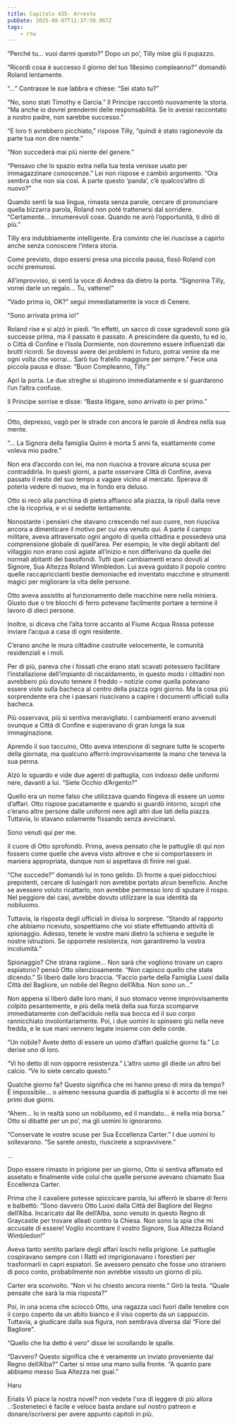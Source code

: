 ```yaml
---
title: Capitolo 435- Arresto
pubDate: 2025-08-07T11:37:50.987Z
tags:
    - rtw
---
```







“Perché tu… vuoi darmi questo?” Dopo un po’, Tilly mise giù il pupazzo.


“Ricordi cosa è successo il giorno del tuo 18esimo compleanno?” domandò Roland lentamente.


“…” Contrasse le sue labbra e chiese: “Sei stato tu?”


“No, sono stati Timothy e Garcia.” Il Principe raccontò nuovamente la storia. “Ma anche io dovrei prendermi delle responsabilità. Se lo avessi raccontato a nostro padre, non sarebbe successo.”


“E loro ti avrebbero picchiato,” rispose Tilly, “quindi è stato ragionevole da parte tua non dire niente.”


“Non succederà mai più niente del genere.”


“Pensavo che lo spazio extra nella tua testa venisse usato per immagazzinare conoscenze.” Lei non rispose e cambiò argomento. “Ora sembra che non sia così. A parte questo ‘panda’, c’è qualcos’altro di nuovo?”


Quando sentì la sua lingua, rimasta senza parole, cercare di pronunciare quella bizzarra parola, Roland non poté trattenersi dal sorridere. “Certamente… innumerevoli cose. Quando ne avrò l’opportunità, ti dirò di più.”


Tilly era indubbiamente intelligente. Era convinto che lei riuscisse a capirlo anche senza conoscere l’intera storia.


Come previsto, dopo essersi presa una piccola pausa, fissò Roland con occhi premurosi.


All’improvviso, si sentì la voce di Andrea da dietro la porta. “Signorina Tilly, vorrei darle un regalo… Tu, vattene!”


“Vado prima io, OK?” seguì immediatamente la voce di Cenere.


“Sono arrivata prima io!”


Roland rise e si alzò in piedi. “In effetti, un sacco di cose sgradevoli sono già successe prima, ma il passato è passato. A prescindere da questo, tu ed io, o Città di Confine e l’Isola Dormiente, non dovremmo essere influenzati dai brutti ricordi. Se dovessi avere dei problemi in futuro, potrai venire da me ogni volta che vorrai… Sarò tuo fratello maggiore per sempre.” Fece una piccola pausa e disse: “Buon Compleanno, Tilly.”


Aprì la porta. Le due streghe si stupirono immediatamente e si guardarono l’un l’altra confuse.


Il Principe sorrise e disse: “Basta litigare, sono arrivato io per primo.”


*******************


Otto, depresso, vagò per le strade con ancora le parole di Andrea nella sua mente.


“… La Signora della famiglia Quinn è morta 5 anni fa, esattamente come voleva mio padre.”


Non era d’accordo con lei, ma non riusciva a trovare alcuna scusa per contraddirla. In questi giorni, a parte osservare Città di Confine, aveva passato il resto del suo tempo a vagare vicino al mercato. Sperava di poterla vedere di nuovo, ma in fondo era deluso.


Otto si recò alla panchina di pietra affianco alla piazza, la ripulì dalla neve che la ricopriva, e vi si sedette lentamente.


Nonostante i pensieri che stavano crescendo nel suo cuore, non riusciva ancora a dimenticare il motivo per cui era venuto qui. A parte il campo militare, aveva attraversato ogni angolo di quella cittadina e possedeva una comprensione globale di quell’area. Per esempio, le vite degli abitanti del villaggio non erano così agiate all’inizio e non differivano da quelle dei normali abitanti dei bassifondi. Tutti quei cambiamenti erano dovuti al Signore, Sua Altezza Roland Wimbledon. Lui aveva guidato il popolo contro quelle raccapriccianti bestie demoniache ed inventato macchine e strumenti magici per migliorare la vita delle persone.


Otto aveva assistito al funzionamento delle macchine nere nella miniera. Giusto due o tre blocchi di ferro potevano facilmente portare a termine il lavoro di dieci persone.


Inoltre, si diceva che l’alta torre accanto al Fiume Acqua Rossa potesse inviare l’acqua a casa di ogni residente.


C’erano anche le mura cittadine costruite velocemente, le comunità residenziali e i moli.


Per di più, pareva che i fossati che erano stati scavati potessero facilitare l’installazione dell’impianto di riscaldamento, in questo modo i cittadini non avrebbero più dovuto temere il freddo – notizie come quella potevano essere viste sulla bacheca al centro della piazza ogni giorno. Ma la cosa più sorprendente era che i paesani riuscivano a capire i documenti ufficiali sulla bacheca.


Più osservava, più si sentiva meravigliato. I cambiamenti erano avvenuti ovunque a Città di Confine e superavano di gran lunga la sua immaginazione.


Aprendo il suo taccuino, Otto aveva intenzione di segnare tutte le scoperte della giornata, ma qualcuno afferrò improvvisamente la mano che teneva la sua penna.


Alzò lo sguardo e vide due agenti di pattuglia, con indosso delle uniformi nere, davanti a lui. “Siete Occhio d’Argento?”


Quello era un nome falso che utilizzava quando fingeva di essere un uomo d’affari. Otto rispose pacatamente e quando si guardò intorno, scoprì che c’erano altre persone dalle uniformi nere agli altri due lati della piazza. Tuttavia, lo stavano solamente fissando senza avvicinarsi.


Sono venuti qui per me.


Il cuore di Otto sprofondò. Prima, aveva pensato che le pattuglie di qui non fossero come quelle che aveva visto altrove e che si comportassero in maniera appropriata, dunque non si aspettava di finire nei guai.


“Che succede?” domandò lui in tono gelido. Di fronte a quei pidocchiosi prepotenti, cercare di lusingarli non avrebbe portato alcun beneficio. Anche se avessero voluto ricattarlo, non avrebbe permesso loro di sputare il rospo. Nel peggiore dei casi, avrebbe dovuto utilizzare la sua identità da nobiluomo.


Tuttavia, la risposta degli ufficiali in divisa lo sorprese. “Stando al rapporto che abbiamo ricevuto, sospettiamo che voi stiate effettuando attività di spionaggio. Adesso, tenete le vostre mani dietro la schiena e seguite le nostre istruzioni. Se opporrete resistenza, non garantiremo la vostra incolumità.”


Spionaggio? Che strana ragione… Non sarà che vogliono trovare un capro espiatorio? pensò Otto silenziosamente. “Non capisco quello che state dicendo.” Si liberò dalle loro braccia. “Faccio parte della Famiglia Luoxi dalla Città del Bagliore, un nobile del Regno dell’Alba. Non sono un…”


Non appena si liberò dalle loro mani, il suo stomaco venne improvvisamente colpito pesantemente, e più della metà della sua forza scomparve immediatamente con dell’acidulo nella sua bocca ed il suo corpo rannicchiato involontariamente. Poi, i due uomini lo spinsero giù nella neve fredda, e le sue mani vennero legate insieme con delle corde.


“Un nobile? Avete detto di essere un uomo d’affari qualche giorno fa.” Lo derise uno di loro.


“Vi ho detto di non opporre resistenza.” L’altro uomo gli diede un altro bel calcio. “Ve lo siete cercato questo.”


Qualche giorno fa? Questo significa che mi hanno preso di mira da tempo? Ѐ impossibile… o almeno nessuna guardia di pattuglia si è accorto di me nei primi due giorni.


“Ahem… Io in realtà sono un nobiluomo, ed il mandato… è nella mia borsa.” Otto si dibatté per un po’, ma gli uomini lo ignorarono.


“Conservate le vostre scuse per Sua Eccellenza Carter.” I due uomini lo sollevarono. “Se sarete onesto, riuscirete a sopravvivere.”


...


Dopo essere rimasto in prigione per un giorno, Otto si sentiva affamato ed assetato e finalmente vide colui che quelle persone avevano chiamato Sua Eccellenza Carter.


Prima che il cavaliere potesse spiccicare parola, lui afferrò le sbarre di ferro e balbettò: “Sono davvero Otto Luoxi dalla Città del Bagliore del Regno dell’Alba. Incaricato dal Re dell’Alba, sono venuto in questo Regno di Graycastle per trovare alleati contro la Chiesa. Non sono la spia che mi accusate di essere! Voglio incontrare il vostro Signore, Sua Altezza Roland Wimbledon!”


Aveva tanto sentito parlare degli affari loschi nella prigione. Le pattuglie cospiravano sempre con i Ratti ed imprigionavano i forestieri per trasformarli in capri espiatori. Se avessero pensato che fosse uno straniero di poco conto, probabilmente non avrebbe vissuto un giorno di più.


Carter era sconvolto. “Non vi ho chiesto ancora niente.” Girò la testa. “Quale pensate che sarà la mia risposta?”


Poi, in una scena che scioccò Otto, una ragazza uscì fuori dalle tenebre con il corpo coperto da un abito bianco e il viso coperto da un cappuccio. Tuttavia, a giudicare dalla sua figura, non sembrava diversa dal “Fiore del Bagliore”.


“Quello che ha detto è vero” disse lei scrollando le spalle.


“Davvero? Questo significa che è veramente un inviato proveniente dal Regno dell’Alba?” Carter si mise una mano sulla fronte. “A quanto pare abbiamo messo Sua Altezza nei guai.”


Haru






 Erialis Vi piace la nostra novel? non vedete l'ora di leggere di più allora ..:Sosteneteci è facile e veloce basta andare sul nostro patreon e donare/iscriversi per avere appunto capitoli in più.  
                                


                                




